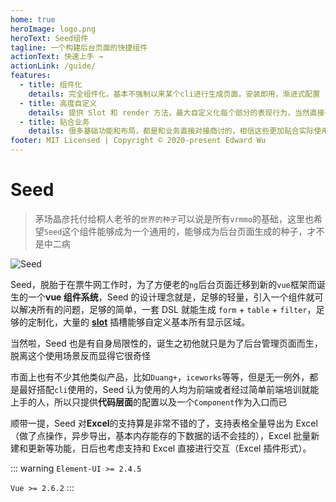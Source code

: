```yaml
---
home: true
heroImage: logo.png
heroText: Seed组件
tagline: 一个构建后台页面的快捷组件
actionText: 快速上手 →
actionLink: /guide/
features:
  - title: 组件化
    details: 完全组件化，基本不强制以来某个cli进行生成页面，安装即用，渐进式配置
  - title: 高度自定义
    details: 提供 Slot 和 render 方法，最大自定义化每个部分的表现行为，当然直接引用某个部分自己拼装也没啥问题
  - title: 贴合业务
    details: 很多基础功能和布局，都是和业务直接对接商讨的，相信这些更加贴合实际使用人的场景吧
footer: MIT Licensed | Copyright © 2020-present Edward Wu
---
```


# Seed

> 茅场晶彦托付给桐人老爷的`世界的种子`可以说是所有`vrmmo`的基础，这里也希望`Seed`这个组件能够成为一个通用的，能够成为后台页面生成的种子，才不是中二病

![Seed](https://gss3.bdstatic.com/-Po3dSag_xI4khGkpoWK1HF6hhy/baike/c0%3Dbaike80%2C5%2C5%2C80%2C26/sign=46c9b88b75f08202399f996d2a929088/c8ea15ce36d3d5395d82536b3c87e950342ab0df.jpg)

Seed，脱胎于在票牛网工作时，为了方便老的`ng`后台页面迁移到新的`vue`框架而诞生的一个**vue 组件系统**，Seed 的设计理念就是，足够的轻量，引入一个组件就可以解决所有的问题，足够的简单，一套 DSL 就能生成 `form` + `table` + `filter`，足够的定制化，大量的 **[slot](https://cn.vuejs.org/v2/guide/components-slots.html)** 插槽能够自定义基本所有显示区域。

当然啦，Seed 也是有自身局限性的，诞生之初他就只是为了后台管理页面而生，脱离这个使用场景反而显得它很奇怪

市面上也有不少其他类似产品，比如`Duang+`，`iceworks`等等，但是无一例外，都是最好搭配`cli`使用的，Seed 认为使用的人均为前端或者经过简单前端培训就能上手的人，所以只提供**代码层面**的配置以及一个`Component`作为入口而已

顺带一提，Seed 对**Excel**的支持算是非常不错的了，支持表格全量导出为 Excel（做了点操作，异步导出，基本内存能存的下数据的话不会挂的），Excel 批量新建和更新等功能，日后也考虑支持和 Excel 直接进行交互（Excel 插件形式）。

::: warning
`Element-UI >= 2.4.5`

`Vue >= 2.6.2`
:::
